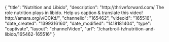 {
    "title": "Nutrition and Libido",
    "description": "http:\/\/thriveforward.com\/ The role nutrition plays in libido. Help us caption & translate this video! http:\/\/amara.org\/v\/CCKd\/",
    "channelid": "165462",
    "videoid": "165516",
    "date_created": "1399316160",
    "date_modified": "1418181404",
    "type": "captivate",
    "layout": "channelVideo",
    "url": "\/charbroil-tv\/nutrition-and-libido\/165462-165516"
}